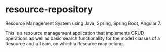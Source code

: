# resource-repository
Resource Management System using Java, Spring, Spring Boot, Angular 7.

This is a resource management application that implements CRUD operations as well as basic search functionality for the model classes of a Resource and a Team, on which a Resource may belong.
